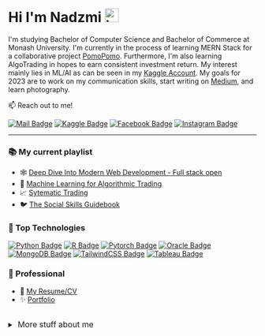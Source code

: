 # Hi I'm Nadzmi <img src="https://user-images.githubusercontent.com/1303154/88677602-1635ba80-d120-11ea-84d8-d263ba5fc3c0.gif" width="28px" height="28px" alt="hi">

I'm studying Bachelor of Computer Science and Bachelor of Commerce at Monash University. I'm currently in the process of learning MERN Stack for a collaborative project [PomoPomo](https://github.com/nadzmi27/pomopomo). Furthermore, I'm also learning AlgoTrading in hopes to earn consistent investment return. My interest mainly lies in ML/AI as can be seen in my [Kaggle Account](https://www.kaggle.com/nadzmiagthomas). My goals for 2023 are to work on my communication skills, start writing on [Medium](https://medium.com/), and learn photography.

📫 Reach out to me!

[![Mail Badge](https://img.shields.io/badge/-nadzmiagthomas-c0392b?style=flat&labelColor=c0392b&logo=gmail&logoColor=white)](mailto:nadzmiagthomas@gmail.com)
[![Kaggle Badge](https://img.shields.io/badge/-Nadzmi-1ca0f1?style=flat&labelColor=1ca0f1&logo=kaggle&logoColor=white&link=https://www.kaggle.com/nadzmiagthomas)](https://www.kaggle.com/nadzmiagthomas)
[![Facebook Badge](https://img.shields.io/badge/-Nadzmi_Ag_Thomas-4867AA?style=flat&labelColor=4867AA&logo=facebook&logoColor=white)](https://www.facebook.com/nadzmi.nadzmi.587/) 
[![Instagram Badge](https://img.shields.io/badge/-@nadzmi27-e84393?style=flat&labelColor=e84393&logo=instagram&logoColor=white)](https://www.instagram.com/nadzmi27/?hl=en) 

---
### 📚 My current playlist

- 🕸️ [Deep Dive Into Modern Web Development - Full stack open](https://fullstackopen.com/en/)
- 🤖 [Machine Learning for Algorithmic Trading](https://www.oreilly.com/library/view/machine-learning-for/9781839217715/)
- 📈 [Sytematic Trading](https://www.amazon.com/Systematic-Trading-designing-trading-investing/dp/0857194453)
- 🐦 [The Social Skills Guidebook](https://www.amazon.com.au/Social-Skills-Guidebook-Shyness-Conversations-ebook/dp/B01AU8C766)


### 🏅 Top Technologies
<!--  Add huggingface here-->
[![Python Badge](https://img.shields.io/badge/-Python-3776AB?style=for-the-badge&labelColor=black&logo=python)](#) 
[![R Badge](https://img.shields.io/badge/-R-2165B6?style=for-the-badge&labelColor=black&logo=r)](#)
[![Pytorch Badge](https://img.shields.io/badge/-Pytorch-C13E24?style=for-the-badge&labelColor=black&logo=pytorch)](#) 
[![Oracle Badge](https://img.shields.io/badge/-Oracle_SQL-C94634?style=for-the-badge&labelColor=black&logo=oracle)](#) 
[![MongoDB Badge](https://img.shields.io/badge/-MongoDB-09934E?style=for-the-badge&labelColor=black&logo=mongodb)](#) 
[![TailwindCSS Badge](https://img.shields.io/badge/-Tailwind_CSS-34B4F3?style=for-the-badge&labelColor=black&logo=tailwindcss)](#) 
[![Tableau Badge](https://img.shields.io/badge/-Tableau-E6782D?style=for-the-badge&labelColor=black&logo=tableau&logoColor=white)](#) 


### 💼 Professional
<!-- Make resume and portfolio -->
- 📃 [My Resume/CV](#)
- ✨ [Portfolio](#)

<br>
<details>
<summary>
  <span  style="font-size:12pt">‎ More stuff about me </span>
</summary>

<br >
I love learning new things, and therefore I have a wide range of hobbies. This includes, playing guitar, skateboarding, rollerblading, ice-skating and more. I also love to stay active by hitting the gym and playing sport regularly. Most importantly, I love to have fun >:)

</details>
